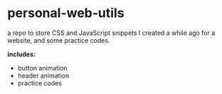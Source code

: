 # personal-web-utils

a repo to store CSS and JavaScript snippets I created a while ago for a website, and some practice codes.

**includes:**
- button animation
- header animation
- practice codes
